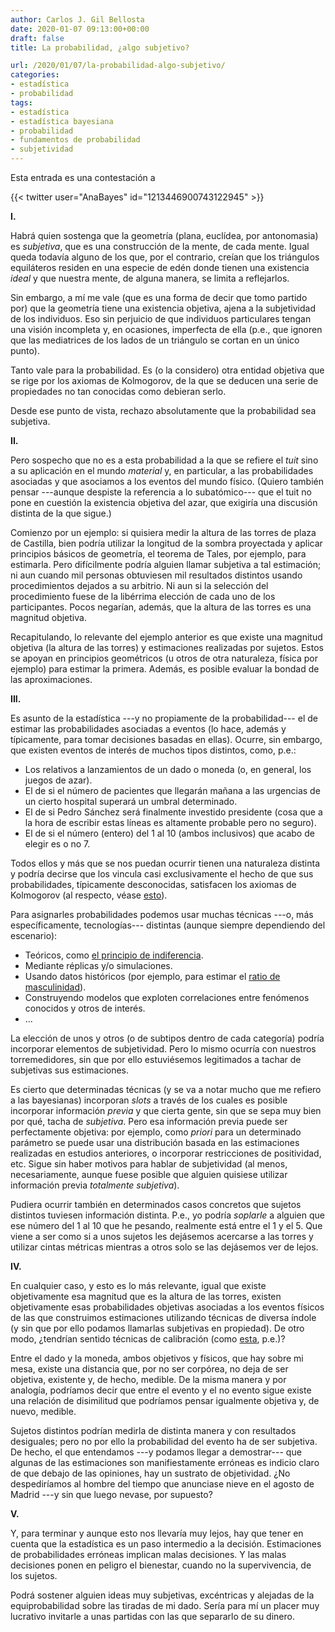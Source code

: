 ```yaml
---
author: Carlos J. Gil Bellosta
date: 2020-01-07 09:13:00+00:00
draft: false
title: La probabilidad, ¿algo subjetivo?

url: /2020/01/07/la-probabilidad-algo-subjetivo/
categories:
- estadística
- probabilidad
tags:
- estadística
- estadística bayesiana
- probabilidad
- fundamentos de probabilidad
- subjetividad
---
```


Esta entrada es una contestación a

{{< twitter user="AnaBayes" id="1213446900743122945" >}}

**I.**

Habrá quien sostenga que la geometría (plana, euclídea, por antonomasia) es _subjetiva_, que es una construcción de la mente, de cada mente. Igual queda todavía alguno de los que, por el contrario, creían que los triángulos equiláteros residen en una especie de edén donde tienen una existencia _ideal_ y que nuestra mente, de alguna manera, se limita a reflejarlos.

Sin embargo, a mí me vale (que es una forma de decir que tomo partido por) que la geometría tiene una existencia objetiva, ajena a la subjetividad de los individuos. Eso sin perjuicio de que individuos particulares tengan una visión incompleta y, en ocasiones, imperfecta de ella (p.e., que ignoren que las mediatrices de los lados de un triángulo se cortan en un único punto).

Tanto vale para la probabilidad. Es (o la considero) otra entidad objetiva que se rige por los axiomas de Kolmogorov, de la que se deducen una serie de propiedades no tan conocidas como debieran serlo.

Desde ese punto de vista, rechazo absolutamente que la probabilidad sea subjetiva.

**II.**

Pero sospecho que no es a esta probabilidad a la que se refiere el _tuit_ sino a su aplicación en el mundo _material_ y, en particular, a las probabilidades asociadas y que asociamos a los eventos del mundo físico. (Quiero también pensar ---aunque despiste la referencia a lo subatómico--- que el tuit no pone en cuestión la existencia objetiva del azar, que exigiría una discusión distinta de la que sigue.)

Comienzo por un ejemplo: si quisiera medir la altura de las torres de plaza de Castilla, bien podría utilizar la longitud de la sombra proyectada y aplicar principios básicos de geometría, el teorema de Tales, por ejemplo, para estimarla. Pero difícilmente podría alguien llamar subjetiva a tal estimación; ni aun cuando mil personas obtuviesen mil resultados distintos usando procedimientos dejados a su arbitrio. Ni aun si la selección del procedimiento fuese de la libérrima elección de cada uno de los participantes. Pocos negarían, además, que la altura de las torres es una magnitud objetiva.

Recapitulando, lo relevante del ejemplo anterior es que existe una magnitud objetiva (la altura de las torres) y estimaciones realizadas por sujetos. Estos se apoyan en principios geométricos (u otros de otra naturaleza, física por ejemplo) para estimar la primera. Además, es posible evaluar la bondad de las aproximaciones.

**III.**

Es asunto de la estadística ---y no propiamente de la probabilidad--- el de estimar las probabilidades asociadas a eventos (lo hace, además y típicamente, para tomar decisiones basadas en ellas). Ocurre, sin embargo, que existen eventos de interés de muchos tipos distintos, como, p.e.:

* Los relativos a lanzamientos de un dado o moneda (o, en general, los juegos de azar).
* El de si el número de pacientes que llegarán mañana a las urgencias de un cierto hospital superará un umbral determinado.
* El de si Pedro Sánchez será finalmente investido presidente (cosa que a la hora de escribir estas líneas es altamente probable pero no seguro).
* El de si el número (entero) del 1 al 10 (ambos inclusivos) que acabo de elegir es o no 7.

Todos ellos y más que se nos puedan ocurrir tienen una naturaleza distinta y podría decirse que los vincula casi exclusivamente el hecho de que sus probabilidades, típicamente desconocidas, satisfacen los axiomas de Kolmogorov (al respecto, véase [esto](https://statmodeling.stat.columbia.edu/2018/12/26/what-is-probability/)).

Para asignarles probabilidades podemos usar muchas técnicas ---o, más específicamente, tecnologías--- distintas (aunque siempre dependiendo del escenario):

* Teóricos, como [el principio de indiferencia](https://en.wikipedia.org/wiki/Principle_of_indifference).
* Mediante réplicas y/o simulaciones.
* Usando datos históricos (por ejemplo, para estimar el [ratio de masculinidad](https://es.wikipedia.org/wiki/%C3%8Dndice_de_masculinidad)).
* Construyendo modelos que exploten correlaciones entre fenómenos conocidos y otros de interés.
* ...

La elección de unos y otros (o de subtipos dentro de cada categoría) podría incorporar elementos de subjetividad. Pero lo mismo ocurría con nuestros torremedidores, sin que por ello estuviésemos legitimados a tachar de subjetivas sus estimaciones.

Es cierto que determinadas técnicas (y se va a notar mucho que me refiero a las bayesianas) incorporan _slots_ a través de los cuales es posible incorporar información _previa_ y que cierta gente, sin que se sepa muy bien por qué, tacha de _subjetiva_. Pero esa información previa puede ser perfectamente objetiva: por ejemplo, como _priori_ para un determinado parámetro se puede usar una distribución basada en las estimaciones realizadas en estudios anteriores, o incorporar restricciones de positividad, etc. Sigue sin haber motivos para hablar de subjetividad (al menos, necesariamente, aunque fuese posible que alguien quisiese utilizar información previa _totalmente subjetiva_).

Pudiera ocurrir también en determinados casos concretos que sujetos distintos tuviesen información distinta. P.e., yo podría _soplarle_ a alguien que ese número del 1 al 10 que he pesando, realmente está entre el 1 y el 5. Que viene a ser como si a unos sujetos les dejásemos acercarse a las torres y utilizar cintas métricas mientras a otros solo se las dejásemos ver de lejos.

**IV.**

En cualquier caso, y esto es lo más relevante, igual que existe objetivamente esa magnitud que es la altura de las torres, existen objetivamente esas probabilidades objetivas asociadas a los eventos físicos de las que construimos estimaciones utilizando técnicas de diversa índole (y sin que por ello podamos llamarlas subjetivas en propiedad). De otro modo, ¿tendrían sentido técnicas de calibración (como [esta](https://en.wikipedia.org/wiki/Brier_score), p.e.)?

Entre el dado y la moneda, ambos objetivos y físicos, que hay sobre mi mesa, existe una distancia que, por no ser corpórea, no deja de ser objetiva, existente y, de hecho, medible. De la misma manera y por analogía, podríamos decir que entre el evento y el no evento sigue existe una relación de disimilitud que podríamos pensar igualmente objetiva y, de nuevo, medible.

Sujetos distintos podrían medirla de distinta manera y con resultados desiguales; pero no por ello la probabilidad del evento ha de ser subjetiva. De hecho, el que entendamos ---y podamos llegar a demostrar--- que algunas de las estimaciones son manifiestamente erróneas es indicio claro de que debajo de las opiniones, hay un sustrato de objetividad. ¿No despediríamos al hombre del tiempo que anunciase nieve en el agosto de Madrid ---y sin que luego nevase, por supuesto?

**V.**

Y, para terminar y aunque esto nos llevaría muy lejos, hay que tener en cuenta que la estadística es un paso intermedio a la decisión. Estimaciones de probabilidades erróneas implican malas decisiones. Y las malas decisiones ponen en peligro el bienestar, cuando no la supervivencia, de los sujetos.

Podrá sostener alguien ideas muy subjetivas, excéntricas y alejadas de la equiprobabilidad sobre las tiradas de mi dado. Sería para mí un placer muy lucrativo invitarle a unas partidas con las que separarlo de su dinero.
